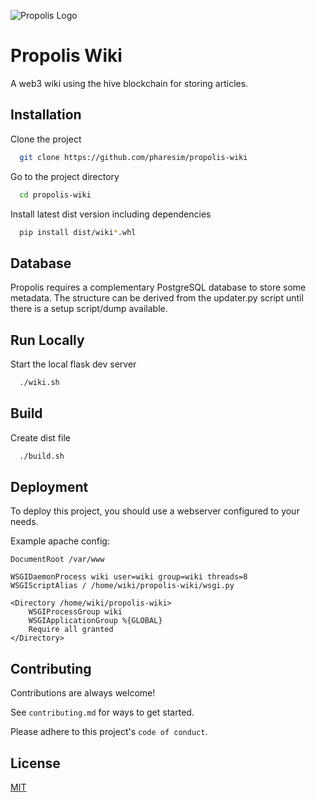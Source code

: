 
![Propolis Logo](https://images.hive.blog/p/3RTd4iuWD6NUeJEn5AVrJUoyatFqBqfcCJi1N7UixR4g2KPKN7w8NpZKoVmzrtkeTFLFfA7gA6f4H1tT3FaWF1a3As8SH1uEBm5Hov8ZqnjJ61ejqWxYexArdsAzpfzNsgeXcvLKiWchQBPSxVALG6bWto32AboiJte4LKEXb8BBD8?width=1600&height=1200&format=webp&mode=fit)


# Propolis Wiki

A web3 wiki using the hive blockchain for storing articles. 




## Installation

Clone the project

```bash
  git clone https://github.com/pharesim/propolis-wiki
```

Go to the project directory

```bash
  cd propolis-wiki
```

Install latest dist version including dependencies

```bash
  pip install dist/wiki*.whl
```

## Database

Propolis requires a complementary PostgreSQL database to store some metadata. The structure can be derived from the updater.py script until there is a setup script/dump available.

## Run Locally

Start the local flask dev server

```bash
  ./wiki.sh
```


## Build

Create dist file

```bash
  ./build.sh
```

## Deployment

To deploy this project, you should use a webserver configured to your needs.

Example apache config:

```
DocumentRoot /var/www

WSGIDaemonProcess wiki user=wiki group=wiki threads=8
WSGIScriptAlias / /home/wiki/propolis-wiki/wsgi.py

<Directory /home/wiki/propolis-wiki>
    WSGIProcessGroup wiki
    WSGIApplicationGroup %{GLOBAL}
    Require all granted
</Directory>

```
## Contributing

Contributions are always welcome!

See `contributing.md` for ways to get started.

Please adhere to this project's `code of conduct`.


## License

[MIT](https://choosealicense.com/licenses/mit/)

